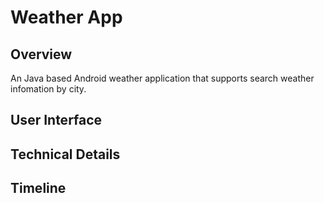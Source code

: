 # Weather App

## Overview
An Java based Android weather application that supports search weather infomation by city.

## User Interface


## Technical Details


## Timeline
